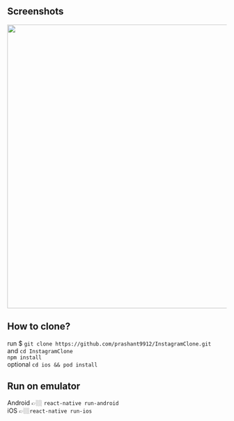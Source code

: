 
## Screenshots

<img src="https://i.imgur.com/oRNEIBI.png" width=650px>

## How to clone?

run  $ `git clone https://github.com/prashant9912/InstagramClone.git` <br>
and 
`cd InstagramClone` <br>
`npm install` <br>
optional 
`cd ios && pod install`



## Run on emulator

Android 👉🏼 `react-native run-android` <br>
iOS 👉🏼`react-native run-ios`
